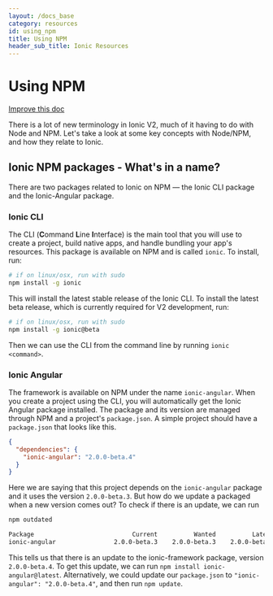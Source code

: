 ```yaml
---
layout: /docs_base
category: resources
id: using_npm
title: Using NPM
header_sub_title: Ionic Resources
---
```


# Using NPM

<a class="improve-v2-docs" href='https://github.com/driftyco/ionic-site/edit/master/docs/v2/resources/using-npm/index.md'>
  Improve this doc
</a>

There is a lot of new terminology in Ionic V2, much of it having to do with Node and NPM. Let's take a look at some key concepts with Node/NPM, and how they relate to Ionic.

## Ionic NPM packages - What's in a name?

There are two packages related to Ionic on NPM &mdash; the Ionic CLI package and the Ionic-Angular package.

### Ionic CLI

The CLI (**C**ommand **L**ine **I**nterface) is the main tool that you will use to create a project, build native apps, and handle bundling your app's resources. This package is available on NPM and is called `ionic`. To install, run:

```bash
# if on linux/osx, run with sudo
npm install -g ionic
```

This will install the latest stable release of the Ionic CLI. To install the latest beta release, which is currently required for V2 development, run:


```bash
# if on linux/osx, run with sudo
npm install -g ionic@beta
```

Then we can use the CLI from the command line by running `ionic <command>`.


### Ionic Angular

The framework is available on NPM under the name `ionic-angular`. When you create a project using the CLI, you will automatically get the Ionic Angular package installed. The package and its version are managed through NPM and a project's `package.json`. A simple project should have a `package.json` that looks like this.


```json
{
  "dependencies": {
    "ionic-angular": "2.0.0-beta.4"
  }
}
```

Here we are saying that this project depends on the `ionic-angular` package and it uses the version `2.0.0-beta.3`. But how do we update a packaged when a new version comes out? To check if there is an update, we can run

```bash
npm outdated

Package                           Current          Wanted          Latest  Location
ionic-angular                2.0.0-beta.3    2.0.0-beta.3    2.0.0-beta.4  myApp
```

This tells us that there is an update to the ionic-framework package, version `2.0.0-beta.4`. To get this update, we can run `npm install ionic-angular@latest`. Alternatively, we could update our `package.json` to `"ionic-angular": "2.0.0-beta.4"`, and then run `npm update`.
